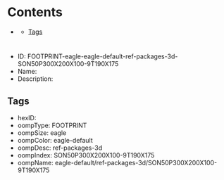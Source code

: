



Contents
========

* [](#)
	* [Tags](#tags)

# 

- ID: FOOTPRINT-eagle-eagle-default-ref-packages-3d-SON50P300X200X100-9T190X175
- Name: 
- Description: 

## Tags

- hexID: 
- oompType: FOOTPRINT
- oompSize: eagle
- oompColor: eagle-default
- oompDesc: ref-packages-3d
- oompIndex: SON50P300X200X100-9T190X175
- oompName: eagle-default/ref-packages-3d/SON50P300X200X100-9T190X175
